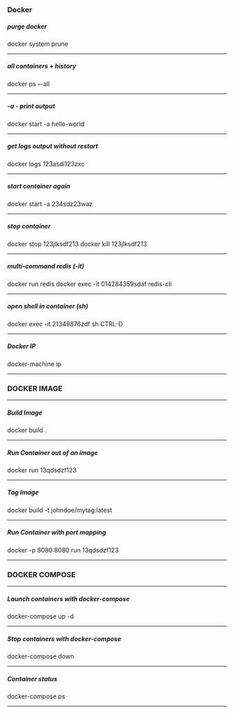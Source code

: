 ### Docker

##### purge docker
docker system prune
___
##### all containers + history
docker ps --all
___
##### -a - print output
docker start -a hello-world
___
##### get logs output without restart
docker logs 123asdi123zxc
___
##### start container again
docker start -a 234sdz23waz
___
##### stop container
docker stop 123jlksdf213
docker kill 123jlksdf213
___
##### multi-command redis (-it)
docker run redis
docker exec -it 014284359sdaf redis-cli
___
##### open shell in container (sh)
docker exec -it 21349876zdf sh
CTRL-D
___
##### Docker IP
docker-machine ip
___
### DOCKER IMAGE
___
##### Build Image
docker build .
___
##### Run Container out of an image
docker run 13qdsdzf123
___
##### Tag Image
docker build -t johndoe/mytag:latest 
___
##### Run Container with port mapping
docker -p 8080:8080 run 13qdsdzf123
___
### DOCKER COMPOSE
___
##### Launch containers with docker-compose
docker-compose up -d
___
##### Stop containers with docker-compose
docker-compose down
___
##### Container status
docker-compose ps
___









